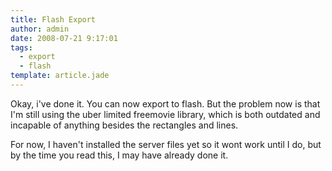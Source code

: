 ```yaml
---
title: Flash Export
author: admin
date: 2008-07-21 9:17:01
tags: 
  - export
  - flash
template: article.jade
---
```


Okay, i've done it. You can now export to flash. But the problem now is that I'm still using the uber limited freemovie library, which is both outdated and incapable of anything besides the rectangles and lines.

For now, I haven't installed the server files yet so it wont work until I do, but by the time you read this, I may have already done it.

